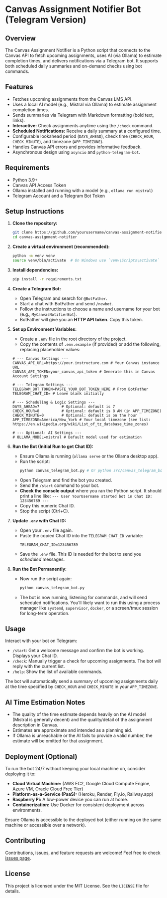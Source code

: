 # Canvas Assignment Notifier Bot (Telegram Version)

## Overview

The Canvas Assignment Notifier is a Python script that connects to the Canvas API to fetch upcoming assignments, uses AI (via Ollama) to estimate completion times, and delivers notifications via a Telegram bot. It supports both scheduled daily summaries and on-demand checks using bot commands.

## Features

- Fetches upcoming assignments from the Canvas LMS API.
- Uses a local AI model (e.g., Mistral via Ollama) to estimate assignment completion times.
- Sends summaries via Telegram with Markdown formatting (bold text, links).
- **Interactive:** Check assignments anytime using the `/check` command.
- **Scheduled Notifications:** Receive a daily summary at a configured time.
- Configurable lookahead period (`DAYS_AHEAD`), check time (`CHECK_HOUR`, `CHECK_MINUTE`), and timezone (`APP_TIMEZONE`).
- Handles Canvas API errors and provides informative feedback.
- Asynchronous design using `asyncio` and `python-telegram-bot`.

## Requirements

- Python 3.9+
- Canvas API Access Token
- Ollama installed and running with a model (e.g., `ollama run mistral`)
- Telegram Account and a Telegram Bot Token

## Setup Instructions

1.  **Clone the repository:**
    ```bash
    git clone https://github.com/yourusername/canvas-assignment-notifier.git # Replace with your repo URL
    cd canvas-assignment-notifier
    ```

2.  **Create a virtual environment (recommended):**
    ```bash
    python -m venv venv
    source venv/bin/activate  # On Windows use `venv\Scripts\activate`
    ```

3.  **Install dependencies:**
    ```bash
    pip install -r requirements.txt
    ```

4.  **Create a Telegram Bot:**
    *   Open Telegram and search for `@BotFather`.
    *   Start a chat with BotFather and send `/newbot`.
    *   Follow the instructions to choose a name and username for your bot (e.g., `MyCanvasNotifierBot`).
    *   BotFather will give you an **HTTP API token**. Copy this token.

5.  **Set up Environment Variables:**
    *   Create a `.env` file in the root directory of the project.
    *   Copy the contents of `.env.example` (if provided) or add the following, replacing placeholder values:

    ```dotenv
    # --- Canvas Settings ---
    CANVAS_API_URL=https://your.instructure.com # Your Canvas instance URL
    CANVAS_API_TOKEN=your_canvas_api_token # Generate this in Canvas Account Settings

    # --- Telegram Settings ---
    TELEGRAM_BOT_TOKEN=PASTE_YOUR_BOT_TOKEN_HERE # From BotFather
    TELEGRAM_CHAT_ID= # Leave blank initially

    # --- Scheduling & Logic Settings ---
    DAYS_AHEAD=7          # Optional: default is 7
    CHECK_HOUR=8          # Optional: default is 8 AM (in APP_TIMEZONE)
    CHECK_MINUTE=0        # Optional: default is on the hour
    APP_TIMEZONE=America/New_York # Your local timezone (see list: https://en.wikipedia.org/wiki/List_of_tz_database_time_zones)

    # --- Optional: AI Settings ---
    # OLLAMA_MODEL=mistral # Default model used for estimation
    ```

6.  **Run the Bot (Initial Run to get Chat ID):**
    *   Ensure Ollama is running (`ollama serve` or the Ollama desktop app).
    *   Run the script:
        ```bash
        python canvas_telegram_bot.py # Or python src/canvas_telegram_bot.py if you have a src layout
        ```
    *   Open Telegram and find the bot you created.
    *   Send the `/start` command to your bot.
    *   **Check the console output** where you ran the Python script. It should print a line like:
        `--- User YourUsername started bot in Chat ID: 123456789 ---`
    *   Copy this numeric Chat ID.
    *   Stop the script (Ctrl+C).

7.  **Update `.env` with Chat ID:**
    *   Open your `.env` file again.
    *   Paste the copied Chat ID into the `TELEGRAM_CHAT_ID` variable:
        ```dotenv
        TELEGRAM_CHAT_ID=123456789
        ```
    *   Save the `.env` file. This ID is needed for the bot to send you *scheduled* messages.

8.  **Run the Bot Permanently:**
    *   Now run the script again:
        ```bash
        python canvas_telegram_bot.py
        ```
    *   The bot is now running, listening for commands, and will send scheduled notifications. You'll likely want to run this using a process manager like `systemd`, `supervisor`, `docker`, or a screen/tmux session for long-term operation.

## Usage

Interact with your bot on Telegram:

-   `/start`: Get a welcome message and confirm the bot is working. Displays your Chat ID.
-   `/check`: Manually trigger a check for upcoming assignments. The bot will reply with the current list.
-   `/help`: Show the list of available commands.

The bot will automatically send a summary of upcoming assignments daily at the time specified by `CHECK_HOUR` and `CHECK_MINUTE` in your `APP_TIMEZONE`.

## AI Time Estimation Notes

-   The quality of the time estimate depends heavily on the AI model (Mistral is generally decent) and the quality/detail of the assignment description in Canvas.
-   Estimates are approximate and intended as a planning aid.
-   If Ollama is unreachable or the AI fails to provide a valid number, the estimate will be omitted for that assignment.

## Deployment (Optional)

To run the bot 24/7 without keeping your local machine on, consider deploying it to:

-   **Cloud Virtual Machine:** (AWS EC2, Google Cloud Compute Engine, Azure VM, Oracle Cloud Free Tier)
-   **Platform-as-a-Service (PaaS):** (Heroku, Render, Fly.io, Railway.app)
-   **Raspberry Pi:** A low-power device you can run at home.
-   **Containerization:** Use Docker for consistent deployment across environments.

Ensure Ollama is accessible to the deployed bot (either running on the same machine or accessible over a network).

## Contributing

Contributions, issues, and feature requests are welcome! Feel free to check [issues page](https://github.com/yourusername/canvas-assignment-notifier/issues).

## License

This project is licensed under the MIT License. See the `LICENSE` file for details.